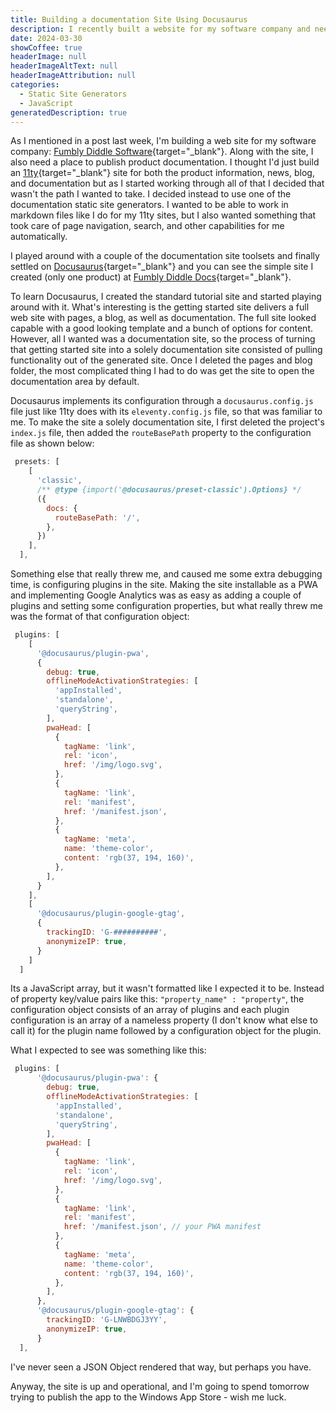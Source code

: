 ```yaml
---
title: Building a documentation Site Using Docusaurus
description: I recently built a website for my software company and needed a place to publish product documentation. After exploring different options, I settled on using Docusaurus, a documentation static site generator. This post describes my first impressions of the platform.
date: 2024-03-30
showCoffee: true
headerImage: null
headerImageAltText: null
headerImageAttribution: null
categories:
  - Static Site Generators
  - JavaScript  
generatedDescription: true
---
```


As I mentioned in a post last week, I'm building a web site for my software company: [Fumbly Diddle Software](https://fumblydiddle.com){target="_blank"}. Along with the site, I also need a place to publish product documentation. I thought I'd just build an [11ty](https://11ty.dev/){target="_blank"} site for both the product information, news, blog, and documentation but as I started working through all of that I decided that wasn't the path I wanted to take. I decided instead to use one of the documentation static site generators. I wanted to be able to work in markdown files like I do for my 11ty sites, but I also wanted something that took care of page navigation, search, and other capabilities for me automatically.

I played around with a couple of the documentation site toolsets and finally settled on [Docusaurus](https://docusaurus.io/){target="_blank"} and you can see the simple site I created (only one product) at [Fumbly Diddle Docs](https://docs.fumblydiddle.com/){target="_blank"}.

To learn Docusaurus, I created the standard tutorial site and started playing around with it. What's interesting is the getting started site delivers a full web site with pages, a blog, as well as documentation. The full site looked capable with a good looking template and a bunch of options for content. However, all I wanted was a documentation site, so the process of turning that getting started site into a solely documentation site consisted of pulling functionality out of the generated site. Once I deleted the pages and blog folder, the most complicated thing I had to do was get the site to open the documentation area by default. 

Docusaurus implements its configuration through a `docusaurus.config.js` file just like 11ty does with its `eleventy.config.js` file, so that was familiar to me. To make the site a solely documentation site, I first deleted the project's `index.js` file, then added the `routeBasePath` property to the configuration file as shown below:

```js
 presets: [
    [
      'classic',
      /** @type {import('@docusaurus/preset-classic').Options} */
      ({
        docs: {
          routeBasePath: '/',    
        },        
      })
    ],
  ],
```

Something else that really threw me, and caused me some extra debugging time, is configuring plugins in the site. Making the site installable as a PWA and implementing Google Analytics was as easy as adding a couple of plugins and setting some configuration properties, but what really threw me was the format of that configuration object:

```js
 plugins: [
    [
      '@docusaurus/plugin-pwa',
      {
        debug: true,
        offlineModeActivationStrategies: [
          'appInstalled',
          'standalone',
          'queryString',
        ],
        pwaHead: [
          {
            tagName: 'link',
            rel: 'icon',
            href: '/img/logo.svg',
          },
          {
            tagName: 'link',
            rel: 'manifest',
            href: '/manifest.json',
          },
          {
            tagName: 'meta',
            name: 'theme-color',
            content: 'rgb(37, 194, 160)',
          },
        ],
      }
    ],
    [
      '@docusaurus/plugin-google-gtag',
      {
        trackingID: 'G-##########',
        anonymizeIP: true,
      }
    ]
  ]
```

Its a JavaScript array, but it wasn't formatted like I expected it to be. Instead of property key/value pairs like this: `"property_name" : "property"`, the configuration object consists of an array of plugins and each plugin configuration is an array of a nameless property (I don't know what else to call it) for the plugin name followed by a configuration object for the plugin. 

What I expected to see was something like this:

```js
 plugins: [
      '@docusaurus/plugin-pwa': {
        debug: true,
        offlineModeActivationStrategies: [
          'appInstalled',
          'standalone',
          'queryString',
        ],
        pwaHead: [
          {
            tagName: 'link',
            rel: 'icon',
            href: '/img/logo.svg',
          },
          {
            tagName: 'link',
            rel: 'manifest',
            href: '/manifest.json', // your PWA manifest
          },
          {
            tagName: 'meta',
            name: 'theme-color',
            content: 'rgb(37, 194, 160)',
          },
        ],
      },
      '@docusaurus/plugin-google-gtag': {
        trackingID: 'G-LNWBDGJ3YY',
        anonymizeIP: true,
      }    
  ],
```

I've never seen a JSON Object rendered that way, but perhaps you have. 

Anyway, the site is up and operational, and I'm going to spend tomorrow trying to publish the app to the Windows App Store - wish me luck.
